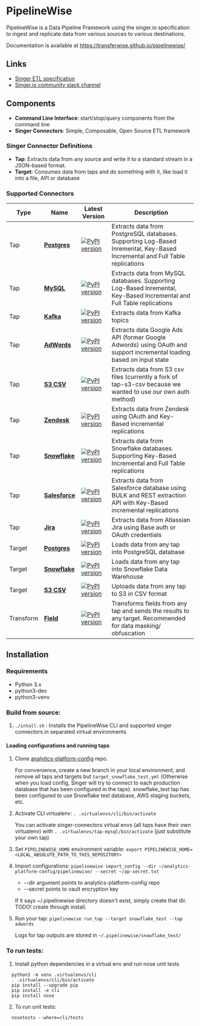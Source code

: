 # PipelineWise
PipelineWise is a Data Pipeline Framework using the singer.io specification to ingest and replicate data from various sources to various destinations.

Documentation is available at https://transferwise.github.io/pipelinewise/

## Links

* [Singer ETL specification](https://github.com/singer-io/getting-started/blob/master/docs/SPEC.md)
* [Singer.io community slack channel](https://singer-slackin.herokuapp.com/)

## Components

* **Command Line Interface**: start/stop/query components from the command line
* **Singer Connectors**: Simple, Composable, Open Source ETL framework 
 
### Singer Connector Definitions
* **Tap**: Extracts data from any source and write it to a standard stream in a JSON-based format.
* **Target**: Consumes data from taps and do something with it, like load it into a file, API or database

### Supported Connectors

| Type      | Name       | Latest Version | Description                                          |
|-----------|------------|----------------|------------------------------------------------------|
| Tap       | **[Postgres](https://github.com/transferwise/pipelinewise-tap-postgres)** | [![PyPI version](https://badge.fury.io/py/pipelinewise-tap-postgres.svg)](https://badge.fury.io/py/pipelinewise-tap-postgres) | Extracts data from PostgreSQL databases. Supporting Log-Based Inremental, Key-Based Incremental and Full Table replications |
| Tap       | **[MySQL](https://github.com/transferwise/pipelinewise-tap-mysql)** | [![PyPI version](https://badge.fury.io/py/pipelinewise-tap-mysql.svg)](https://badge.fury.io/py/pipelinewise-tap-mysql) | Extracts data from MySQL databases. Supporting Log-Based Inremental, Key-Based Incremental and Full Table replications |
| Tap       |**[Kafka](https://github.com/transferwise/pipelinewise-tap-kafka)** | [![PyPI version](https://badge.fury.io/py/pipelinewise-tap-kafka.svg)](https://badge.fury.io/py/pipelinewise-tap-kafka) | Extracts data from Kafka topics |
| Tap       |**[AdWords](https://github.com/singer-io/tap-adwords)** | [![PyPI version](https://badge.fury.io/py/tap-adwords.svg)](https://badge.fury.io/py/tap-adwords) | Extracts data Google Ads API (former Google Adwords) using OAuth and support incremental loading based on input state |
| Tap       | **[S3 CSV](https://github.com/transferwise/pipelinewise-tap-s3-csv)** | [![PyPI version](https://badge.fury.io/py/pipelinewise-tap-s3-csv.svg)](https://badge.fury.io/py/pipelinewise-tap-s3-csv) | Extracts data from S3 csv files (currently a fork of tap-s3-csv because we wanted to use our own auth method) |
| Tap       | **[Zendesk](https://github.com/singer-io/tap-zendesk)** | [![PyPI version](https://badge.fury.io/py/tap-zendesk.svg)](https://badge.fury.io/py/tap-zendesk) | Extracts data from Zendesk using OAuth and Key-Based incremental replications |
| Tap       | **[Snowflake](https://github.com/transferwise/pipelinewise-tap-snowflake)** | [![PyPI version](https://badge.fury.io/py/pipelinewise-tap-snowflake.svg)](https://badge.fury.io/py/pipelinewise-tap-snowflake) | Extracts data from Snowflake databases. Supporting Key-Based Incremental and Full Table replications |
| Tap       | **[Salesforce](https://github.com/singer-io/tap-salesforce)** | [![PyPI version](https://badge.fury.io/py/tap-salesforce.svg)](https://badge.fury.io/py/tap-zendesk) | Extracts data from Salesforce database using BULK and REST extraction API with Key-Based incremental replications |
| Tap       | **[Jira](https://github.com/singer-io/tap-jira)** | [![PyPI version](https://badge.fury.io/py/tap-jira.svg)](https://badge.fury.io/py/tap-jira) | Extracts data from Atlassian Jira using Base auth or OAuth credentials |
| Target    | **[Postgres](https://github.com/transferwise/pipelinewise-target-postgres)** | [![PyPI version](https://badge.fury.io/py/pipelinewise-target-postgres.svg)](https://badge.fury.io/py/pipelinewise-target-postgres) | Loads data from any tap into PostgreSQL database |
| Target    | **[Snowflake](https://github.com/transferwise/pipelinewise-target-snowflake)** | [![PyPI version](https://badge.fury.io/py/pipelinewise-target-snowflake.svg)](https://badge.fury.io/py/pipelinewise-target-snowflake) | Loads data from any tap into Snowflake Data Warehouse |
| Target    | **[S3 CSV](https://github.com/transferwise/pipelinewise-target-s3-csv)** | [![PyPI version](https://badge.fury.io/py/pipelinewise-target-s3-csv.svg)](https://badge.fury.io/py/pipelinewise-target-s3-csv) | Uploads data from any tap to S3 in CSV format |
| Transform | **[Field](https://github.com/transferwise/pipelinewise-transform-field)** | [![PyPI version](https://badge.fury.io/py/pipelinewise-transform-field.svg)](https://badge.fury.io/py/pipelinewise-transform-field) | Transforms fields from any tap and sends the results to any target. Recommended for data masking/ obfuscation |

## Installation

### Requirements
* Python 3.x
* python3-dev
* python3-venv

### Build from source:

1. `./intall.sh` : Installs the PipelineWise CLI and supported singer connectors in separated virtual environments


#### Loading configurations and running taps

1. Clone [analytics-platform-config](https://github.com/transferwise/analytics-platform-config) repo.

    For convenience, create a new branch in your local environment, and remove all taps and targets but `target_snowflake_test.yml` (Otherwise when you load config, Singer will try to connect to each production database that has been configured in the taps).
snowflake_test tap has been configured to use Snowflake test database, AWS staging buckets, etc.

2. Activate CLI virtualenv: `. .virtualenvs/cli/bin/activate`

    You can activate singer-connectors virtual envs (all taps have their own virtualenv) with `. .virtualenvs/tap-mysql/bin/activate` (just substitute your own tap)

3. Set `PIPELINEWISE_HOME` environment variable: `export PIPELINEWISE_HOME=<LOCAL_ABSOLUTE_PATH_TO_THIS_REPOSITORY>`

4. Import configurations:  `pipelinewise import_config --dir ~/analytics-platform-config/pipelinewise/ --secret ~/ap-secret.txt`
    - --dir argument points to analytics-platform-config repo
    - --secret points to vault encryption key
    
    If it says ~/.pipelinewise directory doesn't exist, simply create that dir. TODO! create through install. 

5. Run your tap: `pipelinewise run_tap --target snowflake_test --tap adwords`

    Logs for tap outputs are stored in `~/.pipelinewise/snowflake_test/`


### To run tests:

1. Install python dependencies in a virtual env and run nose unit tests
```
  python3 -m venv .virtualenvs/cli
  . .virtualenvs/cli/bin/activate
  pip install --upgrade pip
  pip install -e cli
  pip install nose
```

2. To run unit tests:
```
  nosetests --where=cli/tests
```

